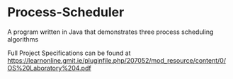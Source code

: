 # Process-Scheduler
A program written in Java that demonstrates three process scheduling algorithms

Full Project Specifications can be found at https://learnonline.gmit.ie/pluginfile.php/207052/mod_resource/content/0/OS%20Laboratory%204.pdf
